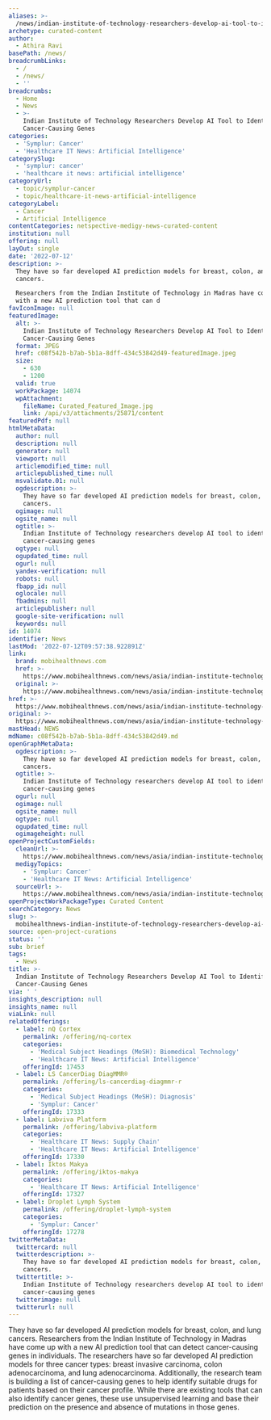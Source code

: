 ```yaml
---
aliases: >-
  /news/indian-institute-of-technology-researchers-develop-ai-tool-to-identify-cancer-causing-genes
archetype: curated-content
author:
  - Athira Ravi
basePath: /news/
breadcrumbLinks:
  - /
  - /news/
  - ''
breadcrumbs:
  - Home
  - News
  - >-
    Indian Institute of Technology Researchers Develop AI Tool to Identify
    Cancer-Causing Genes
categories:
  - 'Symplur: Cancer'
  - 'Healthcare IT News: Artificial Intelligence'
categorySlug:
  - 'symplur: cancer'
  - 'healthcare it news: artificial intelligence'
categoryUrl:
  - topic/symplur-cancer
  - topic/healthcare-it-news-artificial-intelligence
categoryLabel:
  - Cancer
  - Artificial Intelligence
contentCategories: netspective-medigy-news-curated-content
institution: null
offering: null
layOut: single
date: '2022-07-12'
description: >-
  They have so far developed AI prediction models for breast, colon, and lung
  cancers.

  Researchers from the Indian Institute of Technology in Madras have come up
  with a new AI prediction tool that can d
favIconImage: null
featuredImage:
  alt: >-
    Indian Institute of Technology Researchers Develop AI Tool to Identify
    Cancer-Causing Genes
  format: JPEG
  href: c08f542b-b7ab-5b1a-8dff-434c53842d49-featuredImage.jpeg
  size:
    - 630
    - 1200
  valid: true
  workPackage: 14074
  wpAttachment:
    fileName: Curated_Featured_Image.jpg
    link: /api/v3/attachments/25871/content
featuredPdf: null
htmlMetaData:
  author: null
  description: null
  generator: null
  viewport: null
  articlemodified_time: null
  articlepublished_time: null
  msvalidate.01: null
  ogdescription: >-
    They have so far developed AI prediction models for breast, colon, and lung
    cancers.
  ogimage: null
  ogsite_name: null
  ogtitle: >-
    Indian Institute of Technology researchers develop AI tool to identify
    cancer-causing genes
  ogtype: null
  ogupdated_time: null
  ogurl: null
  yandex-verification: null
  robots: null
  fbapp_id: null
  oglocale: null
  fbadmins: null
  articlepublisher: null
  google-site-verification: null
  keywords: null
id: 14074
identifier: News
lastMod: '2022-07-12T09:57:38.922891Z'
link:
  brand: mobihealthnews.com
  href: >-
    https://www.mobihealthnews.com/news/asia/indian-institute-technology-researchers-develop-ai-tool-identify-cancer-causing-genes
  original: >-
    https://www.mobihealthnews.com/news/asia/indian-institute-technology-researchers-develop-ai-tool-identify-cancer-causing-genes
href: >-
  https://www.mobihealthnews.com/news/asia/indian-institute-technology-researchers-develop-ai-tool-identify-cancer-causing-genes
original: >-
  https://www.mobihealthnews.com/news/asia/indian-institute-technology-researchers-develop-ai-tool-identify-cancer-causing-genes
mastHead: NEWS
mdName: c08f542b-b7ab-5b1a-8dff-434c53842d49.md
openGraphMetaData:
  ogdescription: >-
    They have so far developed AI prediction models for breast, colon, and lung
    cancers.
  ogtitle: >-
    Indian Institute of Technology researchers develop AI tool to identify
    cancer-causing genes
  ogurl: null
  ogimage: null
  ogsite_name: null
  ogtype: null
  ogupdated_time: null
  ogimageheight: null
openProjectCustomFields:
  cleanUrl: >-
    https://www.mobihealthnews.com/news/asia/indian-institute-technology-researchers-develop-ai-tool-identify-cancer-causing-genes
  medigyTopics:
    - 'Symplur: Cancer'
    - 'Healthcare IT News: Artificial Intelligence'
  sourceUrl: >-
    https://www.mobihealthnews.com/news/asia/indian-institute-technology-researchers-develop-ai-tool-identify-cancer-causing-genes
openProjectWorkPackageType: Curated Content
searchCategory: News
slug: >-
  mobihealthnews-indian-institute-of-technology-researchers-develop-ai-tool-to-identify-cancer-causing-genes
source: open-project-curations
status: ''
sub: brief
tags:
  - News
title: >-
  Indian Institute of Technology Researchers Develop AI Tool to Identify
  Cancer-Causing Genes
via: ' '
insights_description: null
insights_name: null
viaLink: null
relatedOfferings:
  - label: nQ Cortex
    permalink: /offering/nq-cortex
    categories:
      - 'Medical Subject Headings (MeSH): Biomedical Technology'
      - 'Healthcare IT News: Artificial Intelligence'
    offeringId: 17453
  - label: LS CancerDiag DiagMMR®
    permalink: /offering/ls-cancerdiag-diagmmr-r
    categories:
      - 'Medical Subject Headings (MeSH): Diagnosis'
      - 'Symplur: Cancer'
    offeringId: 17333
  - label: Labviva Platform
    permalink: /offering/labviva-platform
    categories:
      - 'Healthcare IT News: Supply Chain'
      - 'Healthcare IT News: Artificial Intelligence'
    offeringId: 17330
  - label: Iktos Makya
    permalink: /offering/iktos-makya
    categories:
      - 'Healthcare IT News: Artificial Intelligence'
    offeringId: 17327
  - label: Droplet Lymph System
    permalink: /offering/droplet-lymph-system
    categories:
      - 'Symplur: Cancer'
    offeringId: 17278
twitterMetaData:
  twittercard: null
  twitterdescription: >-
    They have so far developed AI prediction models for breast, colon, and lung
    cancers.
  twittertitle: >-
    Indian Institute of Technology researchers develop AI tool to identify
    cancer-causing genes
  twitterimage: null
  twitterurl: null
---
```

<p>They have so far developed AI prediction models for breast, colon, and lung cancers.
Researchers from the Indian Institute of Technology in Madras have come up with a new AI prediction tool that can detect cancer-causing genes in individuals. The researchers have so far developed AI prediction models for three cancer types: breast invasive carcinoma, colon adenocarcinoma, and lung adenocarcinoma. Additionally, the research team is building a list of cancer-causing genes to help identify suitable drugs for patients based on their cancer profile.
While there are existing tools that can also identify cancer genes, these use unsupervised learning and base their prediction on the presence and absence of mutations in those genes.</p>